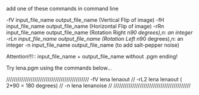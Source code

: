 add one of these commands in command line

-fV input_file_name output_file_name (Vertical Flip of image)
-fH input_file_name output_file_name (Horizontal Flip of image)
-rRn input_file_name output_file_name (Rotation Right n*90 degrees),n: an integer
-rLn input_file_name output_file_name (Rotation Left n*90 degrees),n: an integer
-n input_file_name output_file_name (to add salt-pepper noise)


Attention!!!::  input_file_name + output_file_name without .pgm ending!
 
Try lena.pgm using the commands below...


 ////////////////////////////////////////////
-fV lena lenaout                          //
-rL2 lena lenaout ( 2*90 = 180 degrees)  //
-n lena lenanoise                       //
/////////////////////////////////////////
